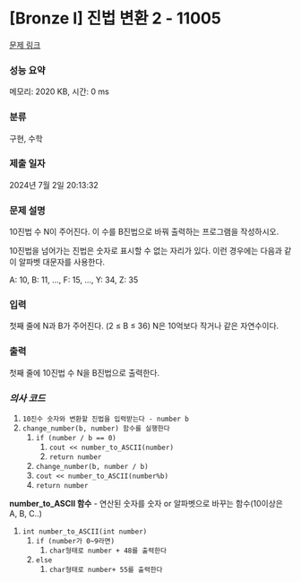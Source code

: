 # [Bronze I] 진법 변환 2 - 11005 

[문제 링크](https://www.acmicpc.net/problem/11005) 

### 성능 요약

메모리: 2020 KB, 시간: 0 ms

### 분류

구현, 수학

### 제출 일자

2024년 7월 2일 20:13:32

### 문제 설명

<p>10진법 수 N이 주어진다. 이 수를 B진법으로 바꿔 출력하는 프로그램을 작성하시오.</p>

<p>10진법을 넘어가는 진법은 숫자로 표시할 수 없는 자리가 있다. 이런 경우에는 다음과 같이 알파벳 대문자를 사용한다.</p>

<p>A: 10, B: 11, ..., F: 15, ..., Y: 34, Z: 35</p>

### 입력 

 <p>첫째 줄에 N과 B가 주어진다. (2 ≤ B ≤ 36) N은 10억보다 작거나 같은 자연수이다.</p>

### 출력 

 <p>첫째 줄에 10진법 수 N을 B진법으로 출력한다.</p>

### ***의사 코드***
1. `10진수 숫자와 변환할 진법을 입력받는다 - number b`
2. `change_number(b, number) 함수를 실행한다`
	1. `if (number / b == 0)`
		1. `cout << number_to_ASCII(number)`
		2. `return number`
	3. `change_number(b, number / b)`
	4. `cout << number_to_ASCII(number%b)`
	5. `return number`

**number_to_ASCII 함수** - 연산된 숫자를 숫자 or 알파벳으로 바꾸는 함수(10이상은 A, B, C..)   
1. `int number_to_ASCII(int number)`
	1. `if (number가 0~9라면)`
		1. `char형태로 number + 48를 출력한다`
	2. `else`
		1. `char형태로 number+ 55를 출력한다`

